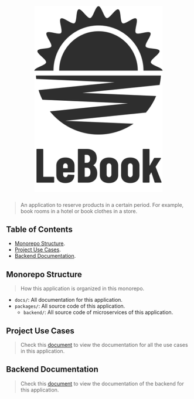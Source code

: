 <h1 align="center">
  <img width="350px" src="docs/.assets/images/logo.png" alt="LeBook's Logo" />
</h1>

<div align="center">

</div>

> An application to reserve products in a certain period.
> For example, book rooms in a hotel or book clothes in a store.

## Table of Contents

- [Monorepo Structure](#monorepo-structure).
- [Project Use Cases](#project-use-cases).
- [Backend Documentation](#backend-documentation).

## Monorepo Structure

> How this application is organized in this monorepo.

- `docs/`: All documentation for this application.
- `packages/`: All source code of this application.
  - `backend/`: All source code of microservices of this application.

## Project Use Cases

> Check this [document](https://github.com/sandb0/lebook/tree/main/docs/project/use-cases) to view the documentation for all the use cases in this application.

## Backend Documentation

> Check this [document](https://github.com/sandb0/lebook/tree/main/docs/backend) to view the documentation of the backend for this application.
